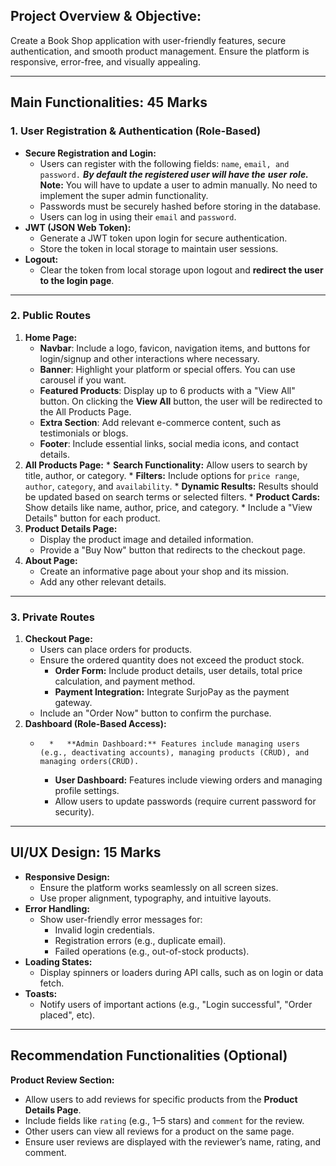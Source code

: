 ## Project Overview & Objective:

Create a Book Shop application with user-friendly features, secure authentication, and smooth product management. Ensure the platform is responsive, error-free, and visually appealing.

* * *

## Main Functionalities: 45 Marks

### 1\. **User Registration & Authentication (Role-Based)**

*   **Secure Registration and Login:**
    *   Users can register with the following fields: `name`, `email, and` `password.` **_By default the registered user will have the_** **_user_** **_role._**
    **Note:** You will have to update a user to admin manually. No need to implement the super admin functionality.
    *   Passwords must be securely hashed before storing in the database.
    *   Users can log in using their `email` and `password`.
*   **JWT (JSON Web Token):**
    *   Generate a JWT token upon login for secure authentication.
    *   Store the token in local storage to maintain user sessions.
*   **Logout:**
    *   Clear the token from local storage upon logout and **redirect the user to the login page**.

* * *

### 2\. **Public Routes**

1. **Home Page:**
    *   **Navbar**: Include a logo, favicon, navigation items, and buttons for login/signup and other interactions where necessary.
    *   **Banner**: Highlight your platform or special offers. You can use carousel if you want.
    *   **Featured Products**: Display up to 6 products with a "View All" button. On clicking the **View All** button, the user will be redirected to the All Products Page.
    *   **Extra Section**: Add relevant e-commerce content, such as testimonials or blogs.
    *   **Footer**: Include essential links, social media icons, and contact details.
2. **All Products Page:**
        *   **Search Functionality:** Allow users to search by title, author, or category.
        *   **Filters:** Include options for `price range`, `author`, `category`, and `availability`.
        *   **Dynamic Results:** Results should be updated based on search terms or selected filters.
        *   **Product Cards:** Show details like name, author, price, and category.
        *   Include a "View Details" button for each product.
3. **Product Details Page:**
    *   Display the product image and detailed information.
    *   Provide a "Buy Now" button that redirects to the checkout page.
4. **About Page:**
    *   Create an informative page about your shop and its mission.
    *   Add any other relevant details.

* * *

### 3\. **Private Routes**

1. **Checkout Page:**
    *   Users can place orders for products.
    *   Ensure the ordered quantity does not exceed the product stock.
        *   **Order Form:** Include product details, user details, total price calculation, and payment method.
        *   **Payment Integration:** Integrate SurjoPay as the payment gateway.
    *   Include an "Order Now" button to confirm the purchase.
2. **Dashboard (Role-Based Access):**
    *       *   **Admin Dashboard:** Features include managing users (e.g., deactivating accounts), managing products (CRUD), and managing orders(CRUD).
        *   **User Dashboard:** Features include viewing orders and managing profile settings.
        *   Allow users to update passwords (require current password for security).

* * *

## **UI/UX Design: 15 Marks**

*   **Responsive Design:**
    *   Ensure the platform works seamlessly on all screen sizes.
    *   Use proper alignment, typography, and intuitive layouts.
*   **Error Handling:**
    *   Show user-friendly error messages for:
        *   Invalid login credentials.
        *   Registration errors (e.g., duplicate email).
        *   Failed operations (e.g., out-of-stock products).
*   **Loading States:**
    *   Display spinners or loaders during API calls, such as on login or data fetch.
*   **Toasts:**
    *   Notify users of important actions (e.g., "Login successful", "Order placed", etc).

* * *

## Recommendation Functionalities (Optional)

**Product Review Section:**

*   Allow users to add reviews for specific products from the **Product Details Page**.
*   Include fields like `rating` (e.g., 1–5 stars) and `comment` for the review.
*   Other users can view all reviews for a product on the same page.
*   Ensure user reviews are displayed with the reviewer’s name, rating, and comment.
